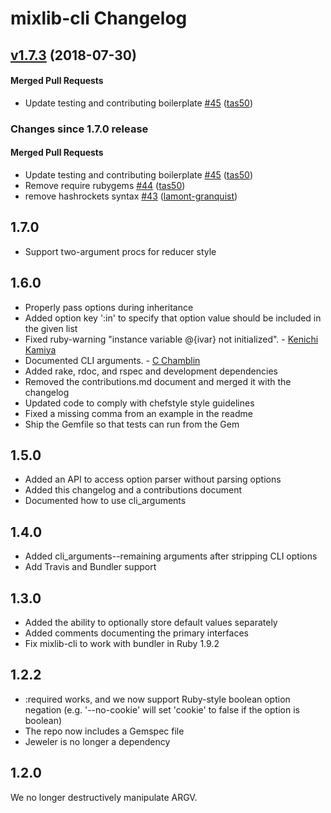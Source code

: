 # mixlib-cli Changelog

<!-- latest_release 1.7.3 -->
## [v1.7.3](https://github.com/chef/mixlib-cli/tree/v1.7.3) (2018-07-30)

#### Merged Pull Requests
- Update testing and contributing boilerplate [#45](https://github.com/chef/mixlib-cli/pull/45) ([tas50](https://github.com/tas50))
<!-- latest_release -->

<!-- release_rollup since=1.7.0 -->
### Changes since 1.7.0 release

#### Merged Pull Requests
- Update testing and contributing boilerplate [#45](https://github.com/chef/mixlib-cli/pull/45) ([tas50](https://github.com/tas50)) <!-- 1.7.3 -->
- Remove require rubygems [#44](https://github.com/chef/mixlib-cli/pull/44) ([tas50](https://github.com/tas50)) <!-- 1.7.2 -->
- remove hashrockets syntax [#43](https://github.com/chef/mixlib-cli/pull/43) ([lamont-granquist](https://github.com/lamont-granquist)) <!-- 1.7.1 -->
<!-- release_rollup -->

<!-- latest_stable_release -->
<!-- latest_stable_release -->

## 1.7.0

- Support two-argument procs for reducer style

## 1.6.0

- Properly pass options during inheritance
- Added option key ':in' to specify that option value should be included in the given list
- Fixed ruby-warning "instance variable @{ivar} not initialized". - [Kenichi Kamiya](https://github.com/kachick)
- Documented CLI arguments. - [C Chamblin](https://github.com/chamblin)
- Added rake, rdoc, and rspec and development dependencies
- Removed the contributions.md document and merged it with the changelog
- Updated code to comply with chefstyle style guidelines
- Fixed a missing comma from an example in the readme
- Ship the Gemfile so that tests can run from the Gem

## 1.5.0

- Added an API to access option parser without parsing options
- Added this changelog and a contributions document
- Documented how to use cli_arguments

## 1.4.0

- Added cli_arguments--remaining arguments after stripping CLI options
- Add Travis and Bundler support

## 1.3.0

- Added the ability to optionally store default values separately
- Added comments documenting the primary interfaces
- Fix mixlib-cli to work with bundler in Ruby 1.9.2

## 1.2.2

- :required works, and we now support Ruby-style boolean option negation (e.g. '--no-cookie' will set 'cookie' to false if the option is boolean)
- The repo now includes a Gemspec file
- Jeweler is no longer a dependency

## 1.2.0

We no longer destructively manipulate ARGV.